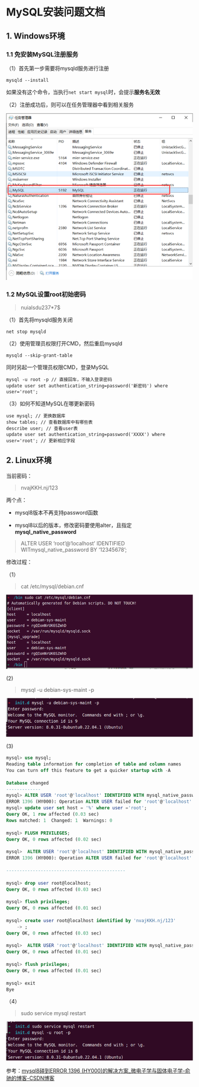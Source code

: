# MySQL安装问题文档

## 1. Windows环境

### 1.1 免安装MySQL注册服务

（1）首先第一步需要将mysqld服务进行注册

```shell
mysqld --install
```

如果没有这个命令，当执行`net start mysql`时，会提示**服务名无效** 

（2）注册成功后，则可以在任务管理器中看到相关服务

![](assets/2022-08-01-19-15-13-image.png)

### 1.2 MySQL设置root初始密码

>  nuialsdu237*7$

（1）首先将mysqld服务关闭

```shell
net stop mysqld
```

（2）使用管理员权限打开CMD，然后重启mysqld

```shell
mysqld --skip-grant-table
```

同时另起一个管理员权限CMD，登录MySQL

```shell
mysql -u root -p // 直接回车，不输入登录密码
update user set authentication_string=password('新密码') where user='root';
```

（3）如何不知道MySQL在哪更新密码

```shell
use mysql; // 更换数据库
show tables; // 查看数据库中有哪些表
describe user; // 查看user表
update user set authentication_string=password('XXXX') where user='root'; // 更新相应字段
```

## 2. Linux环境

当前密码： 

> nvajKKH.nj/123

两个点：

- mysql8版本不再支持password函数

- mysql8以后的版本，修改密码要使用alter，且指定**mysql_native_password**

> ALTER USER ‘root’@‘localhost’ IDENTIFIED WITmysql_native_password BY ‘12345678’;

修改过程：

（1）

> cat /etc/mysql/debian.cnf

![](../assets/2022-11-11-13-30-05-image.png)

(2)

> mysql -u debian-sys-maint -p

![](../assets/2022-11-11-13-31-23-image.png)

(3)

```sql
mysql> use mysql;
Reading table information for completion of table and column names
You can turn off this feature to get a quicker startup with -A

Database changed
-------------
mysql> ALTER USER 'root'@'localhost' IDENTIFIED WITH mysql_native_password BY 'nvajKKH.nj/123';
ERROR 1396 (HY000): Operation ALTER USER failed for 'root'@'localhost'
mysql> update user set host = '%' where user ='root';
Query OK, 1 row affected (0.03 sec)
Rows matched: 1  Changed: 1  Warnings: 0

mysql> FLUSH PRIVILEGES;
Query OK, 0 rows affected (0.02 sec)

mysql>  ALTER USER 'root'@'localhost' IDENTIFIED WITH mysql_native_password BY 'nvajKKH.nj/123';
ERROR 1396 (HY000): Operation ALTER USER failed for 'root'@'localhost'

---------------------------------------------

mysql> drop user root@localhost;
Query OK, 0 rows affected (0.03 sec)

mysql> flush privileges;
Query OK, 0 rows affected (0.01 sec)

mysql> create user root@localhost identified by 'nvajKKH.nj/123'
    -> ;
Query OK, 0 rows affected (0.03 sec)

mysql>  ALTER USER 'root'@'localhost' IDENTIFIED WITH mysql_native_password BY 'nvajKKH.nj/123';
Query OK, 0 rows affected (0.01 sec)

mysql> flush privileges;
Query OK, 0 rows affected (0.01 sec)

mysql> exit
Bye
```

（4）

> sudo service mysql restart

![](../assets/2022-11-11-13-34-17-image.png)

参考：[mysql8碰到ERROR 1396 (HY000)的解决方案_微电子学与固体电子学-俞驰的博客-CSDN博客](https://blog.csdn.net/appleyuchi/article/details/113255257)
